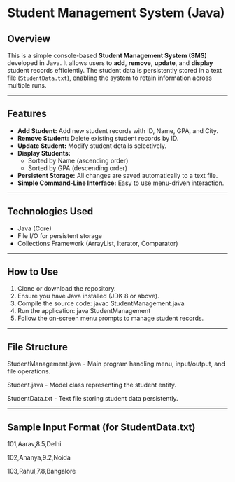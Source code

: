 # Student Management System (Java)

## Overview

This is a simple console-based **Student Management System (SMS)** developed in Java. It allows users to **add**, **remove**, **update**, and **display** student records efficiently. The student data is persistently stored in a text file (`StudentData.txt`), enabling the system to retain information across multiple runs.

---

## Features

- **Add Student:** Add new student records with ID, Name, GPA, and City.
- **Remove Student:** Delete existing student records by ID.
- **Update Student:** Modify student details selectively.
- **Display Students:**
  - Sorted by Name (ascending order)
  - Sorted by GPA (descending order)
- **Persistent Storage:** All changes are saved automatically to a text file.
- **Simple Command-Line Interface:** Easy to use menu-driven interaction.

---

## Technologies Used

- Java (Core)
- File I/O for persistent storage
- Collections Framework (ArrayList, Iterator, Comparator)

---

## How to Use

1. Clone or download the repository.
2. Ensure you have Java installed (JDK 8 or above).
3. Compile the source code:
   javac StudentManagement.java
4. Run the application:
   java StudentManagement
5. Follow the on-screen menu prompts to manage student records.

--- 

## File Structure

StudentManagement.java - Main program handling menu, input/output, and file operations.

Student.java - Model class representing the student entity.

StudentData.txt - Text file storing student data persistently.

---

## Sample Input Format (for StudentData.txt)

101,Aarav,8.5,Delhi

102,Ananya,9.2,Noida

103,Rahul,7.8,Bangalore



